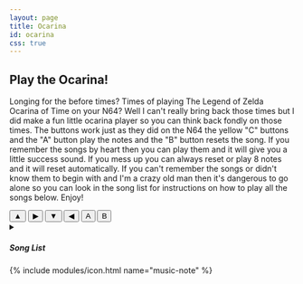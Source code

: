 ```yaml
---
layout: page
title: Ocarina
id: ocarina
css: true
---
```


<section>
  <h1>Play the Ocarina!</h1>
  <p>Longing for the before times? Times of playing The Legend of Zelda Ocarina of Time on your N64? Well I can't really bring back those times but I did make a fun little ocarina player so you can think back fondly on those times. The buttons work just as they did on the N64 the yellow "C" buttons and the "A" button play the notes and the "B" button resets the song. If you remember the songs by heart then you can play them and it will give you a little success sound. If you mess up you can always reset or play 8 notes and it will reset automatically. If you can't remember the songs or didn't know them to begin with and I'm a crazy old man then it's dangerous to go alone so you can look in the song list for instructions on how to play all the songs below. Enjoy!</p>
</section>

<section>
  <div class="grid panel constrained">
    <div id="ocarina-btns" class="center">
      <button id="c-up" class="btn yellow c-btn center">▲</button>
      <button id="c-right" class="btn yellow c-btn center">▶</button>
      <button id="c-down" class="btn yellow c-btn center">▼</button>
      <button id="c-left" class="btn yellow c-btn center">◀</button>
      <button id="a-btn" class="btn blue a-btn center">A</button>
      <button id="b-btn" class="btn green b-btn center">B</button>
    </div>
  </div>
</section>

<section id="type">
  <div class="accordian-list">
    <details>
      <summary><h5>Song List</h5> {% include modules/icon.html name="music-note" %}</summary>
      <div class="accordian-content">
        <div>
          <h6>{% include modules/icon.html name="music-note-alt" %} Zelda's Lullaby</h6>
          <div class="song-info">
            <div class="note yellow">◀</div>
            <div class="note yellow">▲</div>
            <div class="note yellow">▶</div>
            <div class="note yellow">◀</div>
            <div class="note yellow">▲</div>
            <div class="note yellow">▶</div>
          </div>
        </div>

        <div>
          <h6>{% include modules/icon.html name="music-note-alt" %} Saria's Song</h6>
          <div class="song-info">
            <div class="note yellow">▼</div>
            <div class="note yellow">▶</div>
            <div class="note yellow">◀</div>
            <div class="note yellow">▼</div>
            <div class="note yellow">▶</div>
            <div class="note yellow">◀</div>
          </div>
        </div>

        <div>
          <h6>{% include modules/icon.html name="music-note-alt" %} Epona's Song</h6>
          <div class="song-info">
            <div class="note yellow">▲</div>
            <div class="note yellow">◀</div>
            <div class="note yellow">▶</div>
            <div class="note yellow">▲</div>
            <div class="note yellow">◀</div>
            <div class="note yellow">▶</div>
          </div>
        </div>

        <div>
          <h6>{% include modules/icon.html name="music-note-alt" %} Sun's Song</h6>
          <div class="song-info">
            <div class="note yellow">▶</div>
            <div class="note yellow">▼</div>
            <div class="note yellow">▲</div>
            <div class="note yellow">▶</div>
            <div class="note yellow">▼</div>
            <div class="note yellow">▲</div>
          </div>
        </div>

        <div>
          <h6>{% include modules/icon.html name="music-note-alt" %} Song of Time</h6>
          <div class="song-info">
            <div class="note yellow">▶</div>
            <div class="note blue">A</div>
            <div class="note yellow">▼</div>
            <div class="note yellow">▶</div>
            <div class="note blue">A</div>
            <div class="note yellow">▼</div>
          </div>
        </div>

        <div>
          <h6>{% include modules/icon.html name="music-note-alt" %} Song of Storms</h6>
          <div class="song-info">
            <div class="note blue">A</div>
            <div class="note yellow">▼</div>
            <div class="note yellow">▲</div>
            <div class="note blue">A</div>
            <div class="note yellow">▼</div>
            <div class="note yellow">▲</div>
          </div>
        </div>

        <div>
          <h6>{% include modules/icon.html name="music-note-alt" %} Minuet of Forest</h6>
          <div class="song-info">
            <div class="note blue">A</div>
            <div class="note yellow">▲</div>
            <div class="note yellow">◀</div>
            <div class="note yellow">▶</div>
            <div class="note yellow">◀</div>
            <div class="note yellow">▶</div>
          </div>
        </div>

        <div>
          <h6>{% include modules/icon.html name="music-note-alt" %} Bolero of Fire</h6>
          <div class="song-info">
            <div class="note yellow">▼</div>
            <div class="note blue">A</div>
            <div class="note yellow">▼</div>
            <div class="note blue">A</div>
            <div class="note yellow">▶</div>
            <div class="note yellow">▼</div>
            <div class="note yellow">▶</div>
            <div class="note yellow">▼</div>
          </div>
        </div>

        <div>
          <h6>{% include modules/icon.html name="music-note-alt" %} Serenade of Water</h6>
          <div class="song-info">
            <div class="note blue">A</div>
            <div class="note yellow">▼</div>
            <div class="note yellow">▶</div>
            <div class="note yellow">▶</div>
            <div class="note yellow">◀</div>
          </div>
        </div>

        <div>
          <h6>{% include modules/icon.html name="music-note-alt" %} Nocturne of Shadow</h6>
          <div class="song-info">
            <div class="note yellow">◀</div>
            <div class="note yellow">▶</div>
            <div class="note yellow">▶</div>
            <div class="note blue">A</div>
            <div class="note yellow">◀</div>
            <div class="note yellow">▶</div>
            <div class="note yellow">▼</div>
          </div>
        </div>

        <div>
          <h6>{% include modules/icon.html name="music-note-alt" %} Requiem of Spirit</h6>
          <div class="song-info">
            <div class="note blue">A</div>
            <div class="note yellow">▼</div>
            <div class="note blue">A</div>
            <div class="note yellow">▶</div>
            <div class="note yellow">▼</div>
            <div class="note blue">A</div>
          </div>
        </div>

        <div>
          <h6>{% include modules/icon.html name="music-note-alt" %} Prelude of Light</h6>
          <div class="song-info">
            <div class="note yellow">▲</div>
            <div class="note yellow">▶</div>
            <div class="note yellow">▲</div>
            <div class="note yellow">▶</div>
            <div class="note yellow">◀</div>
            <div class="note yellow">▲</div>
          </div>
        </div>
      </div>
    </details>
  </div>
</section>

<audio data-sound="c-up" src="/assets/audio/c-up.wav"></audio>
<audio data-sound="c-right" src="/assets/audio/c-right.wav"></audio>
<audio data-sound="c-down" src="/assets/audio/c-down.wav"></audio>
<audio data-sound="c-left" src="/assets/audio/c-left.wav"></audio>
<audio data-sound="a-btn" src="/assets/audio/a.wav"></audio>
<audio data-sound="success" src="/assets/audio/success.wav"></audio>
<audio data-sound="error" src="/assets/audio/error.wav"></audio>
<audio data-sound="reset" src="/assets/audio/reset.wav"></audio>

<script src="{{ '/assets/scripts/ocarina.js' }}"></script>
